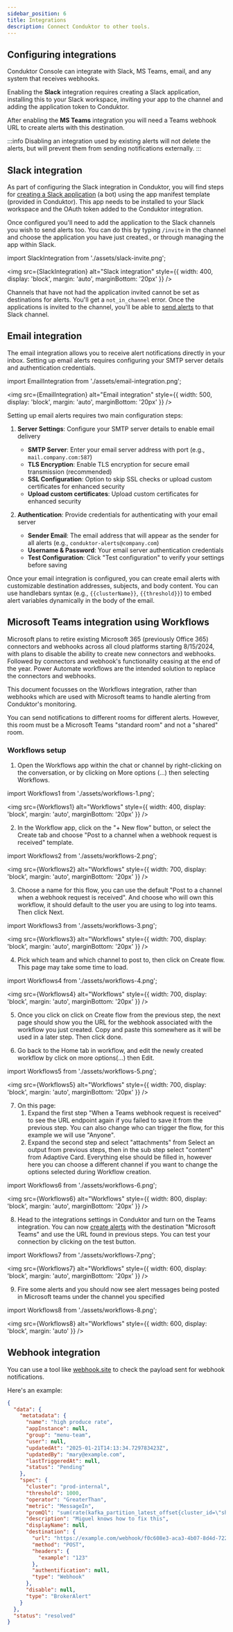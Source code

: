 ```yaml
---
sidebar_position: 6
title: Integrations
description: Connect Conduktor to other tools.
---
```


## Configuring integrations

Conduktor Console can integrate with Slack, MS Teams, email, and any system that receives webhooks.

Enabling the **Slack** integration requires creating a Slack application, installing this to your Slack workspace, inviting your app to the channel and adding the application token to Conduktor.  

After enabling the **MS Teams** integration you will need a Teams webhook URL to create alerts with this destination.

:::info
Disabling an integration used by existing alerts will not delete the alerts, but will prevent them from sending notifications externally.
:::

## Slack integration

As part of configuring the Slack integration in Conduktor, you will find steps for [creating a Slack application](https://api.slack.com/apps) (a bot) using the app manifest template (provided in Conduktor). This app needs to be installed to your Slack workspace and the OAuth token added to the Conduktor integration.

Once configured you'll need to add the application to the Slack channels you wish to send alerts too. You can do this by typing `/invite` in the channel and choose the application you have just created., or through managing the app within Slack. 

import SlackIntegration from './assets/slack-invite.png';

<img src={SlackIntegration} alt="Slack integration" style={{ width: 400, display: 'block', margin: 'auto', marginBottom: '20px' }} />

Channels that have not had the application invited cannot be set as destinations for alerts. You'll get a `not_in_channel` error. Once the applications is invited to the channel, you'll be able to [send alerts](/platform/navigation/settings/alerts) to that Slack channel.

## Email integration

The email integration allows you to receive alert notifications directly in your inbox. Setting up email alerts requires configuring your SMTP server details and authentication credentials.

import EmailIntegration from './assets/email-integration.png';

<img src={EmailIntegration} alt="Email integration" style={{ width: 500, display: 'block', margin: 'auto', marginBottom: '20px' }} />


Setting up email alerts requires two main configuration steps:

1. **Server Settings**: Configure your SMTP server details to enable email delivery
   - **SMTP Server**: Enter your email server address with port (e.g., `mail.company.com:587`)
   - **TLS Encryption**: Enable TLS encryption for secure email transmission (recommended)
   - **SSL Configuration**: Option to skip SSL checks or upload custom certificates for enhanced security
   - **Upload custom certificates**: Upload custom certificates for enhanced security

2. **Authentication**: Provide credentials for authenticating with your email server
   - **Sender Email**: The email address that will appear as the sender for all alerts (e.g., `conduktor-alerts@company.com`)
   - **Username & Password**: Your email server authentication credentials
   - **Test Configuration**: Click "Test configuration" to verify your settings before saving


Once your email integration is configured, you can create email alerts with customizable destination addresses, subjects, and body content. You can use handlebars syntax (e.g., `{{clusterName}}`, `{{threshold}}`) to embed alert variables dynamically in the body of the email.

## Microsoft Teams integration using Workflows

Microsoft plans to retire existing Microsoft 365 (previously Office 365) connectors and webhooks across all cloud platforms starting 8/15/2024, with plans to disable the ability to create new connectors and webhooks. Followed by connectors and webhook's functionality ceasing at the end of the year. Power Automate workflows are the intended solution to replace the connectors and webhooks.

This document focusses on the Workflows integration, rather than webhooks which are used with Microsoft teams to handle alerting from Conduktor's monitoring.

You can send notifications to different rooms for different alerts. However, this room must be a Microsoft Teams "standard room" and not a "shared" room.

### Workflows setup

1.  Open the Workflows app within the chat or channel by right-clicking on the conversation, or by clicking on More options (…) then selecting Workflows.

import Workflows1 from './assets/workflows-1.png';

<img src={Workflows1} alt="Workflows" style={{ width: 400, display: 'block', margin: 'auto', marginBottom: '20px' }} />


2.  In the Workflow app, click on the "+ New flow" button, or select the Create tab and choose "Post to a channel when a webhook request is received" template.

import Workflows2 from './assets/workflows-2.png';

<img src={Workflows2} alt="Workflows" style={{ width: 700, display: 'block', margin: 'auto', marginBottom: '20px' }} />


3.  Choose a name for this flow, you can use the default "Post to a channel when a webhook request is received". And choose who will own this workflow, it should default to the user you are using to log into teams. Then click Next.

import Workflows3 from './assets/workflows-3.png';

<img src={Workflows3} alt="Workflows" style={{ width: 700, display: 'block', margin: 'auto', marginBottom: '20px' }} />


4.  Pick which team and which channel to post to, then click on Create flow. This page may take some time to load.

import Workflows4 from './assets/workflows-4.png';

<img src={Workflows4} alt="Workflows" style={{ width: 700, display: 'block', margin: 'auto', marginBottom: '20px' }} />


5.  Once you click on click on Create flow from the previous step, the next page should show you the URL for the webhook associated with the workflow you just created. Copy and paste this somewhere as it will be used in a later step. Then click done.

6.  Go back to the Home tab in workflow, and edit the newly created workflow by click on more options(...) then Edit.

import Workflows5 from './assets/workflows-5.png';

<img src={Workflows5} alt="Workflows" style={{ width: 700, display: 'block', margin: 'auto', marginBottom: '20px' }} />

7.  On this page:
    1.  Expand the first step "When a Teams webhook request is received" to see the URL endpoint again if you failed to save it from the previous step. You can also change who can trigger the flow, for this example we will use "Anyone".
    2.  Expand the second step and select "attachments" from Select an output from previous steps, then in the sub step select "content" from Adaptive Card. Everything else should be filled in, however here you can choose a different channel if you want to change the options selected during Workflow creation.

import Workflows6 from './assets/workflows-6.png';

<img src={Workflows6} alt="Workflows" style={{ width: 800, display: 'block', margin: 'auto', marginBottom: '20px' }} />

8.  Head to the integrations settings in Conduktor and turn on the Teams integration. You can now [create alerts](/platform/navigation/settings/alerts/#alert-creation) with the destination "Microsoft Teams" and use the URL found in previous steps. You can test your connection by clicking on the test button.

import Workflows7 from './assets/workflows-7.png';

<img src={Workflows7} alt="Workflows" style={{ width: 600, display: 'block', margin: 'auto', marginBottom: '20px' }} />

9.  Fire some alerts and you should now see alert messages being posted in Microsoft teams under the channel you specified

import Workflows8 from './assets/workflows-8.png';

<img src={Workflows8} alt="Workflows" style={{ width: 600, display: 'block', margin: 'auto' }} />

## Webhook integration

You can use a tool like [webhook.site](https://webhook.site) to check the payload sent for webhook notifications.

Here's an example:

```json
{
  "data": {
    "metatadata": {
      "name": "high produce rate",
      "appInstance": null,
      "group": "menu-team",
      "user": null,
      "updatedAt": "2025-01-21T14:13:34.729783423Z",
      "updatedBy": "mary@example.com",
      "lastTriggeredAt": null,
      "status": "Pending"
    },
    "spec": {
      "cluster": "prod-internal",
      "threshold": 1000,
      "operator": "GreaterThan",
      "metric": "MessageIn",
      "promQl": "sum(rate(kafka_partition_latest_offset{cluster_id=\"shadow-julien\"}[1m])) > 1000",
      "description": "Miguel knows how to fix this",
      "displayName": null,
      "destination": {
        "url": "https://example.com/webhook/f0c608e3-aca3-4b07-8d4d-7226f629ade9",
        "method": "POST",
        "headers": {
          "example": "123"
        },
        "authentification": null,
        "type": "Webhook"
      },
      "disable": null,
      "type": "BrokerAlert"
    }
  },
  "status": "resolved"
}
```